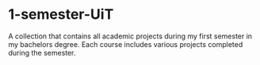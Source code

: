 # 1-semester-UiT
A collection that contains all academic projects during my first semester in my bachelors degree. Each course includes various projects completed during the semester. 
